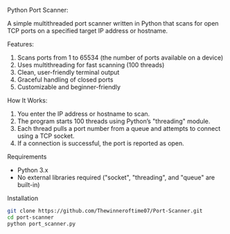 Python Port Scanner:

A simple multithreaded port scanner written in Python that scans for open TCP ports on a specified target IP address or hostname.

Features:

1. Scans ports from 1 to 65534 (the number of ports available on a device)
2. Uses multithreading for fast scanning (100 threads)
3. Clean, user-friendly terminal output
4. Graceful handling of closed ports
5. Customizable and beginner-friendly

How It Works:

1. You enter the IP address or hostname to scan.
2. The program starts 100 threads using Python’s "threading" module.
3. Each thread pulls a port number from a queue and attempts to connect using a TCP socket.
4. If a connection is successful, the port is reported as open.

Requirements

- Python 3.x  
- No external libraries required ("socket", "threading", and "queue" are built-in)

Installation

```bash
git clone https://github.com/Thewinneroftime07/Port-Scanner.git
cd port-scanner
python port_scanner.py
